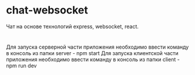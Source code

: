 # chat-websocket
Чат на основе технологий express, websocket, react.

# 
Для запуска серверной части приложения необходимо ввести команду в консоль из папки server - npm start 
Для запуска клиентской части приложения необходимо ввести команду в консоль из папки client - npm run dev

